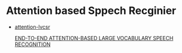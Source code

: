 # Attention based Sppech Recginier

* [attention-lvcsr](https://github.com/rizar/attention-lvcsr)

  [END-TO-END ATTENTION-BASED LARGE VOCABULARY SPEECH RECOGNITION](https://arxiv.org/abs/1508.04395)
